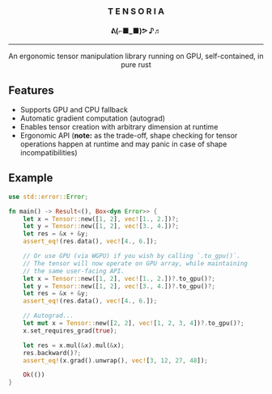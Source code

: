 <h3 align="center">
    <b>T E N S O R I A</b>
</h3>

<h4 align="center">
    ᕕ(⌐■_■)ᕗ ♪♬
</h4>

---

<p align="center">
An ergonomic tensor manipulation library running on GPU, self-contained, in pure rust
</p>

## Features

- Supports GPU and CPU fallback
- Automatic gradient computation (autograd)
- Enables tensor creation with arbitrary dimension at runtime
- Ergonomic API (**note:** as the trade-off, shape checking for tensor operations happen at runtime and may panic in
  case of shape incompatibilities)

## Example

```rust
use std::error::Error;

fn main() -> Result<(), Box<dyn Error>> {
    let x = Tensor::new([1, 2], vec![1., 2.])?;
    let y = Tensor::new([1, 2], vec![3., 4.])?;
    let res = &x + &y;
    assert_eq!(res.data(), vec![4., 6.]);

    // Or use GPU (via WGPU) if you wish by calling `.to_gpu()`.
    // The tensor will now operate on GPU array, while maintaining
    // the same user-facing API.
    let x = Tensor::new([1, 2], vec![1., 2.])?.to_gpu()?;
    let y = Tensor::new([1, 2], vec![3., 4.])?.to_gpu()?;
    let res = &x + &y;
    assert_eq!(res.data(), vec![4., 6.]);

    // Autograd...
    let mut x = Tensor::new([2, 2], vec![1, 2, 3, 4])?.to_gpu()?;
    x.set_requires_grad(true);

    let res = x.mul(&x).mul(&x);
    res.backward()?;
    assert_eq!(x.grad().unwrap(), vec![3, 12, 27, 48]);

    Ok(())
}
```